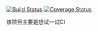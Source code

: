 [![Build Status](https://travis-ci.org/Godi13/Todo-React-Redux.svg?branch=master)](https://travis-ci.org/Godi13/Todo-React-Redux) [![Coverage Status](https://coveralls.io/repos/github/Godi13/Todo-React-Redux/badge.svg?branch=master)](https://coveralls.io/github/Godi13/Todo-React-Redux?branch=master)

该项目主要是想试一试CI

